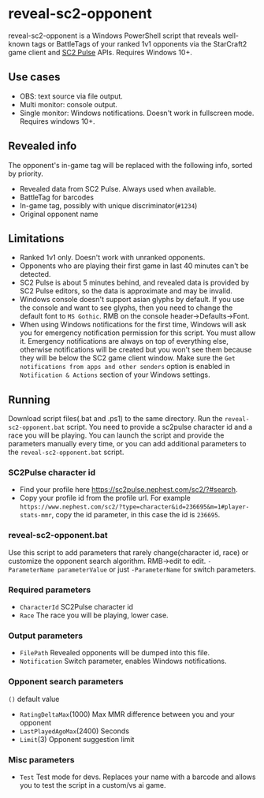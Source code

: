 # reveal-sc2-opponent
reveal-sc2-opponent is a Windows PowerShell script that reveals well-known tags or BattleTags of your ranked 1v1 opponents via the StarCraft2 game client and [SC2 Pulse](https://github.com/sc2-pulse/sc2-pulse) APIs. Requires Windows 10+.

## Use cases
* OBS: text source via file output.
* Multi monitor: console output.
* Single monitor: Windows notifications. Doesn't work in fullscreen mode. Requires windows 10+.

## Revealed info
The opponent's in-game tag will be replaced with the following info, sorted by priority.
* Revealed data from SC2 Pulse. Always used when available.
* BattleTag for barcodes
* In-game tag, possibly with unique discriminator(`#1234`)
* Original opponent name

## Limitations
* Ranked 1v1 only. Doesn't work with unranked opponents.
* Opponents who are playing their first game in last 40 minutes can't be detected.
* SC2 Pulse is about 5 minutes behind, and revealed data is provided by SC2 Pulse editors, so the data is approximate and may be invalid.
* Windows console doesn't support asian glyphs by default. If you use the console and want to see glyphs, then you need to change the default font to `MS Gothic`. RMB on the console header->Defaults->Font.
* When using Windows notifications for the first time, Windows will ask you for emergency notification permission for this script. You must allow it. Emergency notifications are always on top of everything else, otherwise notifications will be created but you won't see them because they will be below the SC2 game client window. Make sure the `Get notifications from apps and other senders` option is enabled in `Notification & Actions` section of your Windows settings.

## Running
Download script files(.bat and .ps1) to the same directory. Run the `reveal-sc2-opponent.bat` script.
You need to provide a sc2pulse character id and a race you will be playing. You can launch the script and provide the parameters manually every time, or you can add additional parameters to the `reveal-sc2-opponent.bat` script.

### SC2Pulse character id
* Find your profile here https://sc2pulse.nephest.com/sc2/?#search.
* Copy your profile id from the profile url. For example `https://www.nephest.com/sc2/?type=character&id=236695&m=1#player-stats-mmr`, copy the id parameter, in this case the id is `236695`.

### reveal-sc2-opponent.bat
Use this script to add parameters that rarely change(character id, race) or customize the opponent search algorithm. RMB->edit to edit. `-ParameterName parameterValue` or just `-ParameterName` for switch parameters.

### Required parameters
* `CharacterId` SC2Pulse character id
* `Race` The race you will be playing, lower case.

### Output parameters
* `FilePath` Revealed opponents will be dumped into this file.
* `Notification` Switch parameter, enables Windows notifications.

### Opponent search parameters
`()` default value
* `RatingDeltaMax`(1000) Max MMR difference between you and your opponent
* `LastPlayedAgoMax`(2400) Seconds
* `Limit`(3) Opponent suggestion limit

### Misc parameters
* `Test` Test mode for devs. Replaces your name with a barcode and allows you to test the script in a custom/vs ai game.
